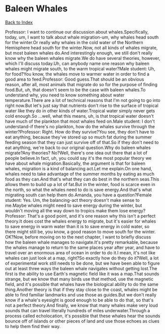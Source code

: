 # Baleen Whales
[Back to Index](https://github.com/windows10010/tpoExtractor/blog/master/README.md)

Professor: I want to continue our discussion about whales.Specifically, today, um, I want to talk about whale migration-um, why whales head south for the winter.Or really why whales in the cold water of the Northern Hemisphere head south for the winter.Now, not all kinds of whales migrate, but most baleen whales do.And interestingly enough, we still don't really know why the baleen whales migrate.We do have several theories, however, which I'II discuss today.Uh, can anybody name one reason why baleen whales might migrate south, to the warm tropical water?Male student: Uh, for food?You know, the whales move to warmer water in order to find a good area to feed.Professor: Good guess.That should be an obvious reason, after all, most animals that migrate do so for the purpose of finding food.But, uh, that doesn't seem to be the case with baleen whales.To understand why, you need to know something about water temperature.There are a lot of technical reasons that I'm not going to go into right now.But let's just say that nutrients don't rise to the surface of tropical water like they do in other kinds of water.Tropical water simply never gets cold enough.So ...well, what this means, uh, is that tropical water doesn't have much of the plankton that most whales feed on.Male student: I don't understand-if there's no plankton, how do the whales survive through the winter?Professor: Right. How do they survive?You see, they don't have to eat anything, because they've stored up so much fat during the summer feeding season that they can just survive off of that.So if they don't need to eat anything, we're back to our original question.Why do baleen whales migrate?Any theories? No?Well, there's one idea out there that a lot of people believe.In fact, uh, you could say it's the most popular theory we have about whale migration.Basically, the argument is that for baleen whales, migration is a kind of balancing act.Let me explain.On one hand, whales need to take advantage of the summer months by eating as much food as they can.And that's what they can do best in the northern seas.This allows them to build up a lot of fat.But in the winter, food is scarce even in the north, so what the whales need to do is save energy.And that's what migrating south can help them do.Amanda, you have a question?Female student: Yes. Um, the balancing-act theory doesn't make sense to me.Maybe whales might need to save energy during the winter, but wouldn't moving all the way down to tropics make them lose energy?Professor: That's a good point, and it's one reason why this isn't a perfect theory.It does cost the whales energy to migrate, but it's easier for whales to save energy in warm water than it is to save energy in cold water, so there might still be, you know, a good reason to move south for the winter. OK?Now, before moving on to the next chapter, I want to briefly discuss how the baleen whale manages to navigate.It's pretty remarkable, because the whales manage to return to the same places year after year, and have to travel over an enormous area of ocean in order to do it.I mean, it's not like whales can just look at a map, right?So exactly how do they do it?Well, a lot of experimental work still needs to be done, but we have been able to figure out at least three ways the baleen whale navigates without getting lost.The first is the ability to use Earth's magnetic field like it was a map.That sounds strange, but we know that many birds use that method, use the magnetic field, and it's possible that whales have the biological ability to do the same thing.Another theory is that if they stay close to the coast, whales might be able to find familiar landmarks and use those as guides.But we don't really know if a whale's eyesight is good enough to be able to do that, so that's not a perfect theory.And finally, we know that many whales make very loud sounds that can travel literally hundreds of miles underwater.Through a process called echolocation, it's possible that these whales hear the sounds bounce off of islands or other pieces of land and use those echoes as clues to help them find their way.